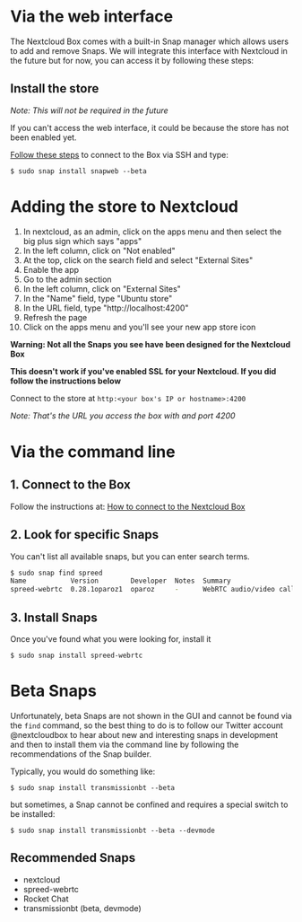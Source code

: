 # Via the web interface

The Nextcloud Box comes with a built-in Snap manager which allows users to add and remove Snaps. We will integrate this interface with Nextcloud in the future but for now, you can access it by following these steps:

## Install the store

*Note: This will not be required in the future*

If you can't access the web interface, it could be because the store has not been enabled yet. 

[Follow these steps](How-to-connect-to-the-Nextcloud-Box) to connect to the Box via SSH and type:

`$ sudo snap install snapweb --beta`

# Adding the store to Nextcloud

1. In nextcloud, as an admin, click on the apps menu and then select the big plus sign which says "apps"
1. In the left column, click on "Not enabled"
1. At the top, click on the search field and select "External Sites"
1. Enable the app
1. Go to the admin section
1. In the left column, click on "External Sites"
1. In the "Name" field, type "Ubuntu store"
1. In the URL field, type "http://localhost:4200"
1. Refresh the page
1. Click on the apps menu and you'll see your new app store icon

**Warning: Not all the Snaps you see have been designed for the Nextcloud Box**

**This doesn't work if you've enabled SSL for your Nextcloud. If you did follow the instructions below**

Connect to the store at `http:<your box's IP or hostname>:4200`

*Note: That's the URL you access the box with and port 4200*

# Via the command line

## 1. Connect to the Box

Follow the instructions at: [How to connect to the Nextcloud Box](How-to-connect-to-the-Nextcloud-Box)

## 2. Look for specific Snaps

You can't list all available snaps, but you can enter search terms.

```bash
$ sudo snap find spreed
Name           Version        Developer  Notes  Summary
spreed-webrtc  0.28.1oparoz1  oparoz     -      WebRTC audio/video calls and conferences
```
## 3. Install Snaps

Once you've found what you were looking for, install it

`$ sudo snap install spreed-webrtc`

# Beta Snaps

Unfortunately, beta Snaps are not shown in the GUI and cannot be found via the `find` command, so the best thing to do is to follow our Twitter account @nextcloudbox to hear about new and interesting snaps in development and then to install them via the command line by following the recommendations of the Snap builder.

Typically, you would do something like:

`$ sudo snap install transmissionbt --beta`

but sometimes, a Snap cannot be confined and requires a special switch to be installed:

`$ sudo snap install transmissionbt --beta --devmode`

## Recommended Snaps

* nextcloud
* spreed-webrtc
* Rocket Chat
* transmissionbt (beta, devmode)
